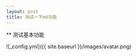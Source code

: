 ```yaml
---
layout: post
title: 测试一下md功能
---
```


** 测试基本功能

![_config.yml]({{ site.baseurl }}/images/avatar.png)